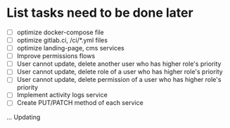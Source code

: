 # List tasks need to be done later

- [ ] optimize docker-compose file
- [ ] optimize gitlab.ci, /ci/*.yml files
- [ ] optimize landing-page, cms services
- [ ] Improve permissions flows
- [ ] User cannot update, delete another user who has higher role's priority
- [ ] User cannot update, delete role of a user who has higher role's priority
- [ ] User cannot update, delete permission of a user who has higher role's priority
- [ ] Implement activity logs service
- [ ] Create PUT/PATCH method of each service

... Updating
